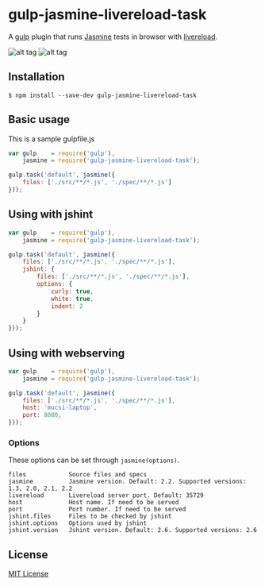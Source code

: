 # gulp-jasmine-livereload-task

A [gulp](http://gulpjs.com/) plugin that runs [Jasmine](http://jasmine.github.io/) tests in browser with [livereload](http://livereload.com/).

![alt tag](http://people.inf.elte.hu/mucsi96/img/jasmine.png)
![alt tag](http://people.inf.elte.hu/mucsi96/img/jasmine-mobile.png)

## Installation

```
$ npm install --save-dev gulp-jasmine-livereload-task
```

## Basic usage

This is a sample gulpfile.js

```javascript
var gulp    = require('gulp'),
    jasmine = require('gulp-jasmine-livereload-task');

gulp.task('default', jasmine({
    files: ['./src/**/*.js', './spec/**/*.js']
}));

```

## Using with jshint

```javascript
var gulp    = require('gulp'),
    jasmine = require('gulp-jasmine-livereload-task');

gulp.task('default', jasmine({
    files: ['./src/**/*.js', './spec/**/*.js'],
    jshint: {
        files: ['./src/**/*.js', './spec/**/*.js'],
        options: {
            curly: true,
            white: true,
            indent: 2
        }
    }
}));

```

## Using with webserving

```javascript
var gulp    = require('gulp'),
    jasmine = require('gulp-jasmine-livereload-task');

gulp.task('default', jasmine({
    files: ['./src/**/*.js', './spec/**/*.js'],
    host: 'mucsi-laptop',
    port: 8080,
}));

```

### Options

These options can be set through `jasmine(options)`.

```
files            Source files and specs
jasmine          Jasmine version. Default: 2.2. Supported versions: 1.3, 2.0, 2.1, 2.2
livereload       Livereload server port. Default: 35729
host             Host name. If need to be served
port             Port number. If need to be served
jshint.files     Files to be checked by jshint
jshint.options   Options used by jshint
jshint.version   Jshint version. Default: 2.6. Supported versions: 2.6
```

## License

[MIT License](http://en.wikipedia.org/wiki/MIT_License)
